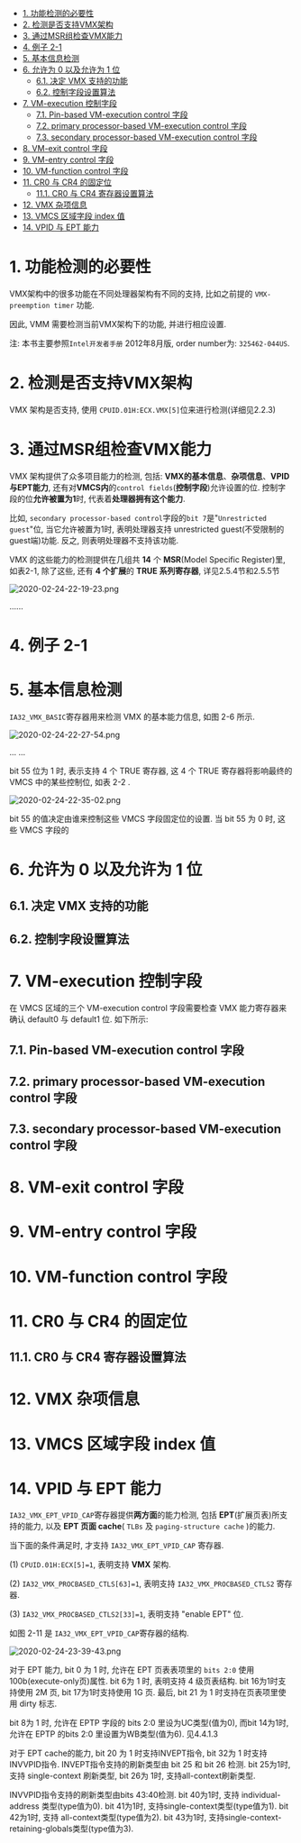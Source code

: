 
<!-- @import "[TOC]" {cmd="toc" depthFrom=1 depthTo=6 orderedList=false} -->

<!-- code_chunk_output -->

- [1. 功能检测的必要性](#1-功能检测的必要性)
- [2. 检测是否支持VMX架构](#2-检测是否支持vmx架构)
- [3. 通过MSR组检查VMX能力](#3-通过msr组检查vmx能力)
- [4. 例子 2-1](#4-例子-2-1)
- [5. 基本信息检测](#5-基本信息检测)
- [6. 允许为 0 以及允许为 1 位](#6-允许为-0-以及允许为-1-位)
  - [6.1. 决定 VMX 支持的功能](#61-决定-vmx-支持的功能)
  - [6.2. 控制字段设置算法](#62-控制字段设置算法)
- [7. VM-execution 控制字段](#7-vm-execution-控制字段)
  - [7.1. Pin-based VM-execution control 字段](#71-pin-based-vm-execution-control-字段)
  - [7.2. primary processor-based VM-execution control 字段](#72-primary-processor-based-vm-execution-control-字段)
  - [7.3. secondary processor-based VM-execution control 字段](#73-secondary-processor-based-vm-execution-control-字段)
- [8. VM-exit control 字段](#8-vm-exit-control-字段)
- [9. VM-entry control 字段](#9-vm-entry-control-字段)
- [10. VM-function control 字段](#10-vm-function-control-字段)
- [11. CR0 与 CR4 的固定位](#11-cr0-与-cr4-的固定位)
  - [11.1. CR0 与 CR4 寄存器设置算法](#111-cr0-与-cr4-寄存器设置算法)
- [12. VMX 杂项信息](#12-vmx-杂项信息)
- [13. VMCS 区域字段 index 值](#13-vmcs-区域字段-index-值)
- [14. VPID 与 EPT 能力](#14-vpid-与-ept-能力)

<!-- /code_chunk_output -->

# 1. 功能检测的必要性

VMX架构中的很多功能在不同处理器架构有不同的支持, 比如之前提的 `VMX-preemption timer` 功能. 

因此, VMM 需要检测当前VMX架构下的功能, 并进行相应设置.

注: 本书主要参照`Intel开发者手册` 2012年8月版, order number为: `325462-044US`.

# 2. 检测是否支持VMX架构

VMX 架构是否支持, 使用 `CPUID.01H:ECX.VMX[5]`位来进行检测(详细见2.2.3)

# 3. 通过MSR组检查VMX能力

VMX 架构提供了众多项目能力的检测, 包括: **VMX的基本信息**、**杂项信息**、**VPID与EPT能力**, 还有对**VMCS内**的`control fields`(**控制字段**)允许设置的位. 控制字段的位**允许被置为1**时, 代表着**处理器拥有这个能力**.

比如, `secondary processor-based control`字段的`bit 7`是"`Unrestricted guest`"位, 当它允许被置为1时, 表明处理器支持 unrestricted guest(不受限制的guest端)功能. 反之, 则表明处理器不支持该功能.

VMX 的这些能力的检测提供在几组共 **14** 个 **MSR**(Model Specific Register)里, 如表2-1, 除了这些, 还有 **4 个扩展**的 **TRUE 系列寄存器**, 详见2.5.4节和2.5.5节

![2020-02-24-22-19-23.png](./images/2020-02-24-22-19-23.png)

......

# 4. 例子 2-1

# 5. 基本信息检测

`IA32_VMX_BASIC`寄存器用来检测 VMX 的基本能力信息, 如图 2-6 所示.

![2020-02-24-22-27-54.png](./images/2020-02-24-22-27-54.png)

... ...

bit 55 位为 1 时, 表示支持 4 个 TRUE 寄存器, 这 4 个 TRUE 寄存器将影响最终的 VMCS 中的某些控制位, 如表 2-2 .

![2020-02-24-22-35-02.png](./images/2020-02-24-22-35-02.png)

bit 55 的值决定由谁来控制这些 VMCS 字段固定位的设置. 当 bit 55 为 0 时, 这些 VMCS 字段的

# 6. 允许为 0 以及允许为 1 位



## 6.1. 决定 VMX 支持的功能



## 6.2. 控制字段设置算法



# 7. VM-execution 控制字段

在 VMCS 区域的三个 VM-execution control 字段需要检查 VMX 能力寄存器来确认 default0 与 default1 位. 如下所示:



## 7.1. Pin-based VM-execution control 字段



## 7.2. primary processor-based VM-execution control 字段



## 7.3. secondary processor-based VM-execution control 字段



# 8. VM-exit control 字段



# 9. VM-entry control 字段



# 10. VM-function control 字段



# 11. CR0 与 CR4 的固定位



## 11.1. CR0 与 CR4 寄存器设置算法



# 12. VMX 杂项信息



# 13. VMCS 区域字段 index 值



# 14. VPID 与 EPT 能力

`IA32_VMX_EPT_VPID_CAP`寄存器提供**两方面**的能力检测, 包括 **EPT**(扩展页表)所支持的能力, 以及 **EPT 页面 cache**( `TLBs` 及 `paging-structure cache` )的能力.

当下面的条件满足时, 才支持 `IA32_VMX_EPT_VPID_CAP` 寄存器.

(1) `CPUID.01H:ECX[5]=1`, 表明支持 **VMX** 架构.

(2) `IA32_VMX_PROCBASED_CTLS[63]=1`, 表明支持 `IA32_VMX_PROCBASED_CTLS2` 寄存器.

(3) `IA32_VMX_PROCBASED_CTLS2[33]=1`, 表明支持 "enable EPT" 位.

如图 2-11 是 `IA32_VMX_EPT_VPID_CAP`寄存器的结构.

![2020-02-24-23-39-43.png](./images/2020-02-24-23-39-43.png)

对于 EPT 能力, bit 0 为 1 时, 允许在 EPT 页表表项里的 `bits 2:0` 使用 100b(execute-only页)属性. bit 6为 1 时, 表明支持 4 级页表结构. bit 16为1时支持使用 2M 页, bit 17为1时支持使用 1G 页. 最后, bit 21 为 1 时支持在页表项里使用 dirty 标志.

bit 8为 1 时, 允许在 EPTP 字段的 bits 2:0 里设为UC类型(值为0), 而bit 14为1时, 允许在 EPTP 的bits 2:0 里设置为WB类型(值为6). 见4.4.1.3

对于 EPT cache的能力, bit 20 为 1 时支持INVEPT指令, bit 32为 1 时支持INVVPID指令. INVEPT指令支持的刷新类型由 bit 25 和 bit 26 检测. bit 25为1时, 支持 single-context 刷新类型, bit 26为 1时, 支持all-context刷新类型.

INVVPID指令支持的刷新类型由bits 43:40检测. bit 40为1时, 支持 individual-address 类型(type值为0). bit 41为1时, 支持single-context类型(type值为1). bit 42为1时, 支持 all-context类型(type值为2). bit 43为1时, 支持single-context-retaining-globals类型(type值为3).